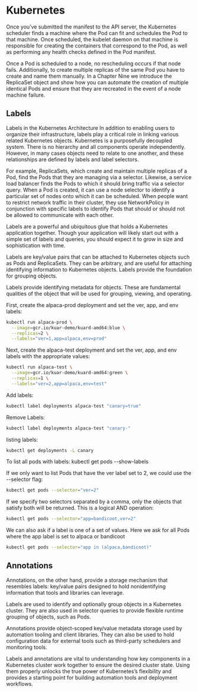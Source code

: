 # Kubernetes

Once you’ve submitted the manifest to the API server, the Kubernetes scheduler finds a machine where the Pod can fit and schedules the Pod to that machine. Once scheduled, the kubelet daemon on that machine is responsible for creating the containers that correspond to the Pod, as well as performing any health checks defined in the Pod manifest.

Once a Pod is scheduled to a node, no rescheduling occurs if that node fails. Additionally, to create multiple replicas of the same Pod you have to create and name them manually. In a Chapter Nine we introduce the ReplicaSet object and show how you can automate the creation of multiple identical Pods and ensure that they are recreated in the event of a node machine failure.

## Labels 

Labels in the Kubernetes Architecture
In addition to enabling users to organize their infrastructure, labels play a critical role in linking various related Kubernetes objects. Kubernetes is a purposefully decoupled system. There is no hierarchy and all components operate independently. However, in many cases objects need to relate to one another, and these relationships are defined by labels and label selectors.

For example, ReplicaSets, which create and maintain multiple replicas of a Pod, find the Pods that they are managing via a selector. Likewise, a service load balancer finds the Pods to which it should bring traffic via a selector query. When a Pod is created, it can use a node selector to identify a particular set of nodes onto which it can be scheduled. When people want to restrict network traffic in their cluster, they use NetworkPolicy in conjunction with specific labels to identify Pods that should or should not be allowed to communicate with each other.

Labels are a powerful and ubiquitous glue that holds a Kubernetes application together. Though your application will likely start out with a simple set of labels and queries, you should expect it to grow in size and sophistication with time.

Labels are key/value pairs that can be attached to Kubernetes objects such as Pods and ReplicaSets. They can be arbitrary, and are useful for attaching identifying information to Kubernetes objects. Labels provide the foundation for grouping objects.

Labels provide identifying metadata for objects. These are fundamental qualities of the object that will be used for grouping, viewing, and operating.

First, create the alpaca-prod deployment and set the ver, app, and env labels:

```sh
kubectl run alpaca-prod \
  --image=gcr.io/kuar-demo/kuard-amd64:blue \
  --replicas=2 \
  --labels="ver=1,app=alpaca,env=prod"
```  
Next, create the alpaca-test deployment and set the ver, app, and env labels with the appropriate values:

```sh
kubectl run alpaca-test \
  --image=gcr.io/kuar-demo/kuard-amd64:green \
  --replicas=1 \
  --labels="ver=2,app=alpaca,env=test"
```
Add labels:

```sh
kubectl label deployments alpaca-test "canary=true"
```

Remove Labels:

```sh
kubectl label deployments alpaca-test "canary-"
```
listing labels:

```sh
kubectl get deployments -L canary
```
To list all pods with labels:
kubectl get pods --show-labels

If we only want to list Pods that have the ver label set to 2, we could use the --selector flag:

```sh
kubectl get pods --selector="ver=2"
```
If we specify two selectors separated by a comma, only the objects that satisfy both will be returned. This is a logical AND operation:

```sh
kubectl get pods --selector="app=bandicoot,ver=2"
```
We can also ask if a label is one of a set of values. Here we ask for all Pods where the app label is set to alpaca or bandicoot

```sh
kubectl get pods --selector="app in (alpaca,bandicoot)"
```
## Annotations

Annotations, on the other hand, provide a storage mechanism that resembles labels: key/value pairs designed to hold nonidentifying information that tools and libraries can leverage.

Labels are used to identify and optionally group objects in a Kubernetes cluster. They are also used in selector queries to provide flexible runtime grouping of objects, such as Pods.

Annotations provide object-scoped key/value metadata storage used by automation tooling and client libraries. They can also be used to hold configuration data for external tools such as third-party schedulers and monitoring tools.

Labels and annotations are vital to understanding how key components in a Kubernetes cluster work together to ensure the desired cluster state. Using them properly unlocks the true power of Kubernetes’s flexibility and provides a starting point for building automation tools and deployment workflows.
